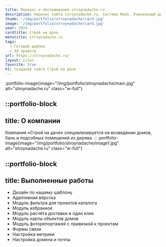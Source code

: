 ```yaml
---
title: Перенос и обслуживание stroynadache.ru
description: Перенос сайта stroynadache.ru. Система Modx. Уникальный дизайн. Проекты домов из нашего каталога со своей расцветкой
thumb: '/img/portfolio/stroynadache/card.jpg'
image: '/img/portfolio/stroynadache/card.jpg'
year: 2024
cardtitle: Строй на даче
menutitle: stroynadache.ru
tags:
  - Готовый шаблон
  - 3d проекты
url: https://stroynadache.ru/
layout: sites
favorite: true
h1: Создание сайта Строй на даче
---
```

:portfolio-image{image="/img/portfolio/stroynadache/main.jpg" alt="stroynadache.ru" class="w-full"}



::portfolio-block
---
title: О компании
---
Компания «Строй на даче» специализируется на возведении домов, бань и подсобных помещений из дерева.
::
:portfolio-image{image="/img/portfolio/stroynadache/image1.jpg" alt="stroynadache.ru" class="w-full"}

::portfolio-block
---
title: Выполненные работы
---
- Дизайн по нашему шаблону
- Адаптивная вёрстка
- Модуль фильтра для проектов каталога
- Модуль избранное
- Модуль расчёта доставки в один клик
- Модуль карты объектов домов
- Модуль фоторепортажей с привязкой к проектам
- Формы связи
- Настройка метрики
- Настройка домена и почты

